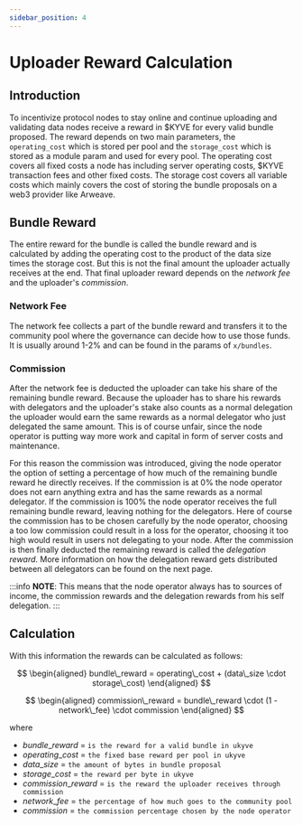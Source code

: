 ```yaml
---
sidebar_position: 4
---
```


# Uploader Reward Calculation

## Introduction

To incentivize protocol nodes to stay online and continue uploading and validating data nodes receive a reward in $KYVE for every valid bundle proposed. The reward depends on two main parameters, the `operating_cost` which is stored per pool and the `storage_cost` which is stored as a module param and used for every pool. The operating cost covers all fixed costs a node has including server operating costs, $KYVE transaction fees and other fixed costs. The storage cost covers all variable costs which mainly covers the cost of storing the bundle proposals on a web3 provider like Arweave.

## Bundle Reward

The entire reward for the bundle is called the bundle reward and is calculated by adding the operating cost to the product of the data size times the storage cost. But this is not the final amount the uploader actually receives at the end. That final uploader reward depends on the _network fee_ and the uploader's _commission_.

### Network Fee

The network fee collects a part of the bundle reward and transfers it to the community pool where the governance can decide how to use those funds. It is usually around 1-2% and can be found in the params of `x/bundles`.

### Commission

After the network fee is deducted the uploader can take his share of the remaining bundle reward. Because the uploader has to share his rewards with delegators and the uploader's stake also counts as a normal delegation the uploader would earn the same rewards as a normal delegator who just delegated the same amount. This is of course unfair, since the node operator is putting way more work and capital in form of server costs and maintenance.

For this reason the commission was introduced, giving the node operator the option of setting a percentage of how much of the remaining bundle reward he directly receives. If the commission is at 0% the node operator does not earn anything extra and has the same rewards as a normal delegator. If the commission is 100% the node operator receives the full remaining bundle reward, leaving nothing for the delegators. Here of course the commission has to be chosen carefully by the node operator, choosing a too low commission could result in a loss for the operator, choosing it too high would result in users not delegating to your node. After the commission is then finally deducted the remaining reward is called the _delegation reward_. More information on how the delegation reward gets distributed between all delegators can be found on the next page.

:::info
**NOTE**: This means that the node operator always has to sources of income, the commission rewards and the delegation rewards from his self delegation.
:::

## Calculation

With this information the rewards can be calculated as follows:

$$
\begin{aligned}
bundle\_reward = operating\_cost + (data\_size \cdot storage\_cost)
\end{aligned}
$$

$$
\begin{aligned}
commission\_reward = bundle\_reward \cdot (1 - network\_fee) \cdot commission
\end{aligned}
$$

where

- $bundle\_reward$ = `is the reward for a valid bundle in ukyve`
- $operating\_cost$ = `the fixed base reward per pool in ukyve`
- $data\_size$ = `the amount of bytes in bundle proposal`
- $storage\_cost$ = `the reward per byte in ukyve`
- $commission\_reward$ = `is the reward the uploader receives through commission`
- $network\_fee$ = `the percentage of how much goes to the community pool`
- $commission$ = `the commission percentage chosen by the node operator`
